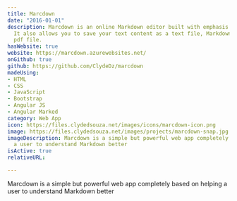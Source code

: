 ```yaml
---
title: Marcdown
date: "2016-01-01"
description: Marcdown is an online Markdown editor built with emphasis on simplicity.
  It also allows you to save your text content as a text file, Markdown file or a
  pdf file.
hasWebsite: true
website: https://marcdown.azurewebsites.net/
onGithub: true
github: https://github.com/ClydeDz/marcdown
madeUsing:
- HTML
- CSS
- JavaScript
- Bootstrap
- Angular JS
- Angular Marked
category: Web App
icon: https://files.clydedsouza.net/images/icons/marcdown-icon.png
image: https://files.clydedsouza.net/images/projects/marcdown-snap.jpg
imageDescription: Marcdown is a simple but powerful web app completely based on helping
  a user to understand Markdown better
isActive: true
relativeURL: 

---
```


Marcdown is a simple but powerful web app completely based on helping a user to understand Markdown better


